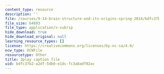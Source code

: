 ```yaml
---
content_type: resource
description: ''
file: /courses/9-14-brain-structure-and-its-origins-spring-2014/bdfc37b2a2df5db0e1dcfc3a8adf02ac_555111.srt
file_size: 64893
file_type: application/x-subrip
hide_download: true
hide_download_original: null
learning_resource_types: []
license: https://creativecommons.org/licenses/by-nc-sa/4.0/
ocw_type: OCWFile
resourcetype: Other
title: 3play caption file
uid: bdfc37b2-a2df-5db0-e1dc-fc3a8adf02ac
---
```

